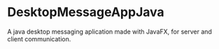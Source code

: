# DesktopMessageAppJava

A java desktop messaging aplication made with JavaFX, for server and client communication.
